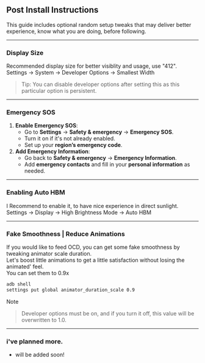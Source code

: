 ## Post Install Instructions
This guide includes optional random setup tweaks that may deliver better experience, know what you are doing, before following.

***

### Display Size
Recommended display size for better visiblity and usage, use "412".  
Settings -> System -> Developer Options -> Smallest Width  
> Tip: You can disable developer options after setting this as this particular option is persistent.

***

### Emergency SOS
1. **Enable Emergency SOS**:  
   - Go to **Settings** → **Safety & emergency** → **Emergency SOS**.  
   - Turn it on if it's not already enabled.  
   - Set up your **region’s emergency code**.
2. **Add Emergency Information**:  
   - Go back to **Safety & emergency** → **Emergency Information**.
   - Add **emergency contacts** and fill in your **personal information** as needed.

***

### Enabling Auto HBM
I Recommend to enable it, to have nice experience in direct sunlight.  
Settings -> Display -> High Brightness Mode -> Auto HBM

***

### Fake Smoothness | Reduce Animations
If you would like to feed OCD, you can get some fake smoothness by tweaking animator scale duration.  
Let's boost little animations to get a little satisfaction without losing the animated' feel.  
You can set them to 0.9x
```sh
adb shell
settings put global animator_duration_scale 0.9
```
Note
> Developer options must be on, and if you turn it off, this value will be overwritten to 1.0.

***

### i've planned more.
- will be added soon!
